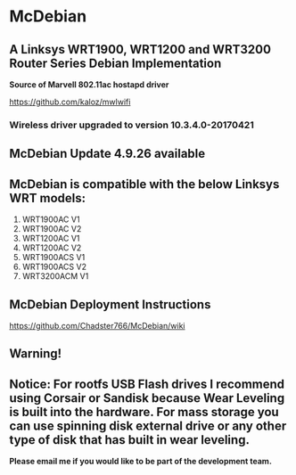 # McDebian

## A Linksys WRT1900, WRT1200 and WRT3200 Router Series Debian Implementation

**Source of Marvell 802.11ac hostapd driver**

https://github.com/kaloz/mwlwifi

### Wireless driver upgraded to version 10.3.4.0-20170421

## McDebian Update 4.9.26 available

## McDebian is compatible with the below Linksys WRT models:

1. WRT1900AC V1
2. WRT1900AC V2
3. WRT1200AC V1
4. WRT1200AC V2
5. WRT1900ACS V1
6. WRT1900ACS V2
7. WRT3200ACM V1

## McDebian Deployment Instructions
https://github.com/Chadster766/McDebian/wiki

## Warning!

## Notice: For rootfs USB Flash drives I recommend using Corsair or Sandisk because Wear Leveling is built into the hardware. For mass storage you can use spinning disk external drive or any other type of disk that has built in wear leveling.

**Please email me if you would like to be part of the development team.**

